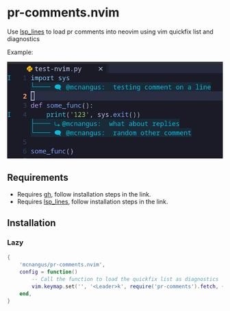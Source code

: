 # pr-comments.nvim
Use [lsp_lines](https://git.sr.ht/~whynothugo/lsp_lines.nvim) to load pr comments into neovim using vim quickfix list and diagnostics

Example:

![image](example.png)

## Requirements

- Requires [gh](https://cli.github.com/), follow installation steps in the link.
- Requires [lsp_lines](https://git.sr.ht/~whynothugo/lsp_lines.nvim), follow installation steps in the link.

## Installation

### Lazy

```lua
{
    'mcnangus/pr-comments.nvim',
    config = function()
        -- Call the function to load the quickfix list as diagnostics
        vim.keymap.set('', '<Leader>k', require('pr-comments').fetch, { desc = 'Toggle gh pr comments' })
    end,
}
```

